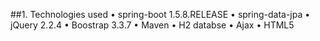      
##1. Technologies used
•	spring-boot 1.5.8.RELEASE
•	spring-data-jpa
•	jQuery 2.2.4
•	Boostrap 3.3.7
•	Maven
•	H2 databse
•	Ajax
•	HTML5

